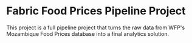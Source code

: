 # Fabric Food Prices Pipeline Project

This project is a full pipeline project that turns the raw data from WFP's Mozambique Food Prices database into a final analytics solution.
